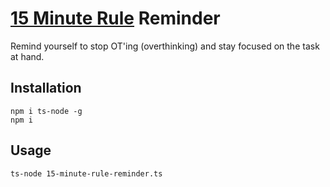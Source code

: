 
# [15 Minute Rule](https://github.com/aretecode/awesome-advice#15-minute-rule) Reminder
Remind yourself to stop OT'ing (overthinking) and stay focused on the task at hand.

## Installation
```shell
npm i ts-node -g
npm i
```

## Usage
```shell
ts-node 15-minute-rule-reminder.ts
```

